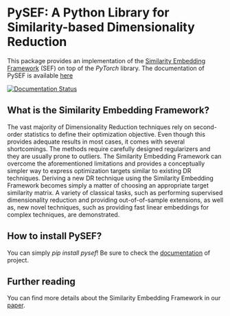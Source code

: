 # PySEF: A Python Library for Similarity-based Dimensionality Reduction
This package provides an implementation of the [Similarity Embedding Framework](https://arxiv.org/abs/1706.05692) (SEF) on top of the *PyTorch* library. The documentation of PySEF is available [here](https://readthedocs.org/projects/pysef/badge/?version=latest)

[![Documentation Status](https://readthedocs.org/projects/pysef/badge/?version=latest)](http://pysef.readthedocs.io/en/latest/?badge=latest)

## What is the Similarity Embedding Framework?
The vast majority of Dimensionality Reduction techniques rely on second-order statistics to define their optimization objective. Even though this provides adequate results in most cases, it comes with several shortcomings. The methods require carefully designed regularizers and they are usually prone to outliers. The Similarity Embedding Framework can overcome the aforementioned limitations and provides a conceptually simpler way to express optimization targets similar to existing DR techniques. Deriving a new DR technique using the Similarity Embedding Framework becomes simply a matter of choosing an appropriate target similarity matrix. A variety of classical tasks, such as performing supervised dimensionality reduction and providing out-of-of-sample extensions, as well as, new novel techniques, such as providing fast linear embeddings for complex techniques, are demonstrated. 

## How to install PySEF?
You can simply *pip install pysef*! Be sure to check the [documentation](https://readthedocs.org/projects/pysef/badge/?version=latest) of project.

## Further reading

You can find more details about the Similarity Embedding Framework in our [paper](https://arxiv.org/abs/1706.05692).


